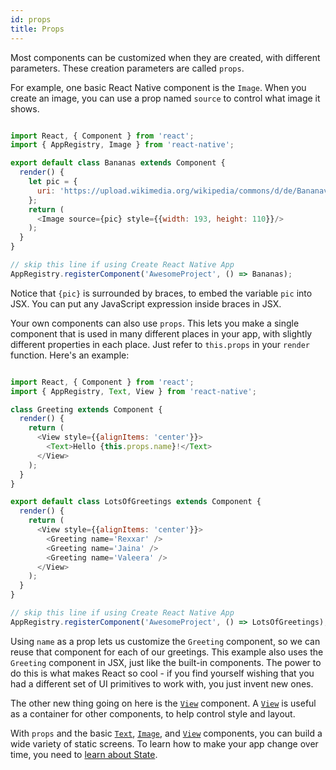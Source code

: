 ```yaml
---
id: props
title: Props
---
```


Most components can be customized when they are created, with different parameters. These creation parameters are called `props`.

For example, one basic React Native component is the `Image`. When you create an image, you can use a prop named `source` to control what image it shows.


```javascript

import React, { Component } from 'react';
import { AppRegistry, Image } from 'react-native';

export default class Bananas extends Component {
  render() {
    let pic = {
      uri: 'https://upload.wikimedia.org/wikipedia/commons/d/de/Bananavarieties.jpg'
    };
    return (
      <Image source={pic} style={{width: 193, height: 110}}/>
    );
  }
}

// skip this line if using Create React Native App
AppRegistry.registerComponent('AwesomeProject', () => Bananas);

```


Notice that `{pic}` is surrounded by braces, to embed the variable `pic` into JSX. You can put any JavaScript expression inside braces in JSX.

Your own components can also use `props`. This lets you make a single component that is used in many different places in your app, with slightly different properties in each place. Just refer to `this.props` in your `render` function. Here's an example:


```javascript

import React, { Component } from 'react';
import { AppRegistry, Text, View } from 'react-native';

class Greeting extends Component {
  render() {
    return (
      <View style={{alignItems: 'center'}}>
        <Text>Hello {this.props.name}!</Text>
      </View>
    );
  }
}

export default class LotsOfGreetings extends Component {
  render() {
    return (
      <View style={{alignItems: 'center'}}>
        <Greeting name='Rexxar' />
        <Greeting name='Jaina' />
        <Greeting name='Valeera' />
      </View>
    );
  }
}

// skip this line if using Create React Native App
AppRegistry.registerComponent('AwesomeProject', () => LotsOfGreetings);

```


Using `name` as a prop lets us customize the `Greeting` component, so we can reuse that component for each of our greetings. This example also uses the `Greeting` component in JSX, just like the built-in components. The power to do this is what makes React so cool - if you find yourself wishing that you had a different set of UI primitives to work with, you just invent new ones.

The other new thing going on here is the [`View`](view.md) component. A [`View`](view.md) is useful as a container for other components, to help control style and layout.

With `props` and the basic [`Text`](text.md), [`Image`](image.md), and [`View`](view.md) components, you can build a wide variety of static screens. To learn how to make your app change over time, you need to [learn about State](state.md).

